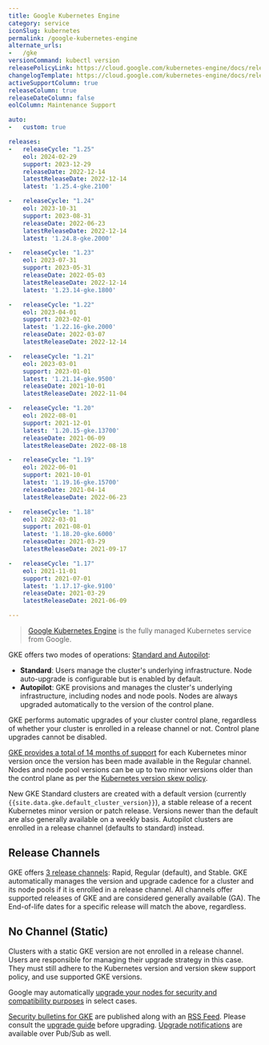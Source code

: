 ```yaml
---
title: Google Kubernetes Engine
category: service
iconSlug: kubernetes
permalink: /google-kubernetes-engine
alternate_urls:
-   /gke
versionCommand: kubectl version
releasePolicyLink: https://cloud.google.com/kubernetes-engine/docs/release-schedule
changelogTemplate: https://cloud.google.com/kubernetes-engine/docs/release-notes-nochannel
activeSupportColumn: true
releaseColumn: true
releaseDateColumn: false
eolColumn: Maintenance Support

auto:
-   custom: true

releases:
-   releaseCycle: "1.25"
    eol: 2024-02-29
    support: 2023-12-29
    releaseDate: 2022-12-14
    latestReleaseDate: 2022-12-14
    latest: '1.25.4-gke.2100'

-   releaseCycle: "1.24"
    eol: 2023-10-31
    support: 2023-08-31
    releaseDate: 2022-06-23
    latestReleaseDate: 2022-12-14
    latest: '1.24.8-gke.2000'

-   releaseCycle: "1.23"
    eol: 2023-07-31
    support: 2023-05-31
    releaseDate: 2022-05-03
    latestReleaseDate: 2022-12-14
    latest: '1.23.14-gke.1800'

-   releaseCycle: "1.22"
    eol: 2023-04-01
    support: 2023-02-01
    latest: '1.22.16-gke.2000'
    releaseDate: 2022-03-07
    latestReleaseDate: 2022-12-14

-   releaseCycle: "1.21"
    eol: 2023-03-01
    support: 2023-01-01
    latest: '1.21.14-gke.9500'
    releaseDate: 2021-10-01
    latestReleaseDate: 2022-11-04

-   releaseCycle: "1.20"
    eol: 2022-08-01
    support: 2021-12-01
    latest: '1.20.15-gke.13700'
    releaseDate: 2021-06-09
    latestReleaseDate: 2022-08-18

-   releaseCycle: "1.19"
    eol: 2022-06-01
    support: 2021-10-01
    latest: '1.19.16-gke.15700'
    releaseDate: 2021-04-14
    latestReleaseDate: 2022-06-23

-   releaseCycle: "1.18"
    eol: 2022-03-01
    support: 2021-08-01
    latest: '1.18.20-gke.6000'
    releaseDate: 2021-03-29
    latestReleaseDate: 2021-09-17

-   releaseCycle: "1.17"
    eol: 2021-11-01
    support: 2021-07-01
    latest: '1.17.17-gke.9100'
    releaseDate: 2021-03-29
    latestReleaseDate: 2021-06-09

---
```


> [Google Kubernetes Engine](https://cloud.google.com/kubernetes-engine) is the fully managed
> Kubernetes service from Google.

GKE offers two modes of operations:
[Standard and Autopilot](https://cloud.google.com/kubernetes-engine/docs/concepts/autopilot-overview#comparison "Comparing Autopilot and Standard modes at GKE Docs"):

- **Standard**: Users manage the cluster's underlying infrastructure. Node auto-upgrade is
  configurable but is enabled by default.
- **Autopilot**: GKE provisions and manages the cluster's underlying infrastructure, including nodes
  and node pools. Nodes are always upgraded automatically to the version of the control plane.

GKE performs automatic upgrades of your cluster control plane, regardless of whether your cluster is
enrolled in a release channel or not. Control plane upgrades cannot be disabled.

[GKE provides a total of 14 months of support](https://cloud.google.com/kubernetes-engine/versioning "GKE versioning and support")
for each Kubernetes minor version once the version has been made available in the Regular channel.
Nodes and node pool versions can be up to two minor versions older than the control plane as per the
[Kubernetes version skew policy](https://kubernetes.io/releases/version-skew-policy/).

New GKE Standard clusters are created with a default version (currently `{{site.data.gke.default_cluster_version}}`),
a stable release of a recent Kubernetes minor version or patch release.
Versions newer than the default are also generally available on a weekly basis.
Autopilot clusters are enrolled in a release channel (defaults to standard) instead.

## Release Channels

GKE offers [3 release channels](https://cloud.google.com/kubernetes-engine/docs/concepts/release-channels "Release channels documentation on GKE Docs"):
Rapid, Regular (default), and Stable. GKE automatically manages the version and upgrade cadence for
a cluster and its node pools if it is enrolled in a release channel. All channels offer supported
releases of GKE and are considered generally available (GA). The End-of-life dates for a specific
release will match the above, regardless.

## No Channel (Static)

Clusters with a static GKE version are not enrolled in a release channel. Users are responsible for
managing their upgrade strategy in this case. They must still adhere to the Kubernetes version and
version skew support policy, and use supported GKE versions.

Google may automatically [upgrade your nodes for security and compatibility purposes](https://cloud.google.com/kubernetes-engine/upgrades#automatic_node_upgrades_for_security_and_compatibility "Requirements for GKE force upgrades")
in select cases.

[Security bulletins for GKE](https://cloud.google.com/anthos/clusters/docs/security-bulletins) are
published along with an [RSS Feed](https://cloud.google.com/feeds/anthos-gke-security-bulletins.xml "RSS Feed for Security Bulletins for GKE").
Please consult the [upgrade guide](https://cloud.google.com/kubernetes-engine/upgrades "Upgrade documentation for GKE")
before upgrading. [Upgrade notifications](https://cloud.google.com/kubernetes-engine/docs/concepts/cluster-notifications)
are available over Pub/Sub as well.
